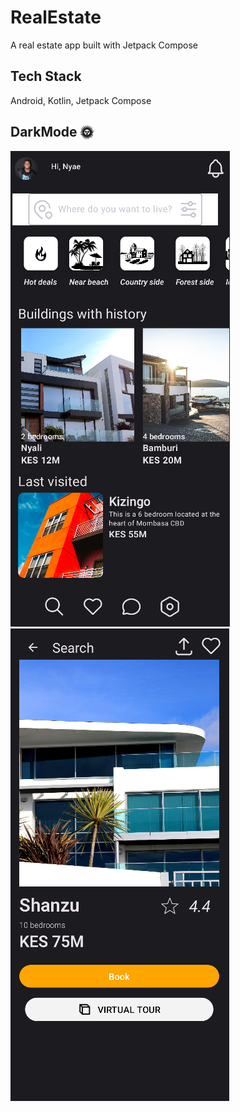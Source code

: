 # RealEstate

A real estate app built with Jetpack Compose



## Tech Stack

Android, Kotlin, Jetpack Compose
<br />
## DarkMode 🌞
![](https://github.com/Nyae44/RealEstate/blob/master/Screenshots/RealEstateDarkTheme.png) 
![](https://github.com/Nyae44/RealEstate/blob/master/Screenshots/searchScreendarkmode.png) 
<br />